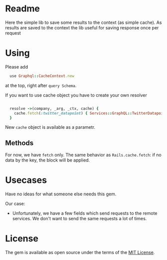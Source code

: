 # Readme
Here the simple lib to save some results to the context (as simple cache).
As results are saved to the context the lib useful for saving response once per request

# Using
Please add

```ruby
  use Graphql::CacheContext.new
```

at the top, right after `query Schema`.

If you want to use cache object you have to create your own resolver

```ruby

  resolve ->(company, _arg, _ctx, cache) {
    cache.fetch(:twitter_datapoint) { Services::GraphQL::TwitterDatapoints.new(company.id, true).call }
  }

```

New `cache` object is available as a parametr.

## Methods
For now, we have `fetch` only. The same behavior as `Rails.cache.fetch`: if no data by the key, the block will be applied.

# Usecases

Have no ideas for what someone else needs this gem.

Our case:
- Unfortunately, we have a few fields which send requests to the remote services. We don't want to send the same requests a lot of times.

# License

The gem is available as open source under the terms of the [MIT License](https://opensource.org/licenses/MIT).
